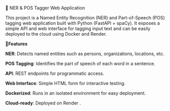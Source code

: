 📝 NER & POS Tagger Web Application

This project is a Named Entity Recognition (NER) and Part-of-Speech (POS) tagging web application built with Python (FastAPI + spaCy).
It exposes a simple API and web interface for tagging input text and can be easily deployed to the cloud using Docker and Render.

**🚀Features**

**NER**: Detects named entities such as persons, organizations, locations, etc.

**POS Tagging**: Identifies the part of speech of each word in a sentence.

**API**: REST endpoints for programmatic access.

**Web Interface**: Simple HTML form for interactive testing.

**Dockerized**: Runs in an isolated environment for easy deployment.

**Cloud-ready**: Deployed on Render
.
